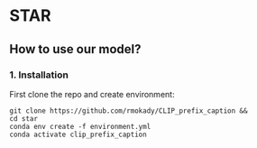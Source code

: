 # STAR

## How to use our model?

### 1. Installation

First clone the repo and create environment:

```
git clone https://github.com/rmokady/CLIP_prefix_caption &&
cd star
conda env create -f environment.yml
conda activate clip_prefix_caption
```
